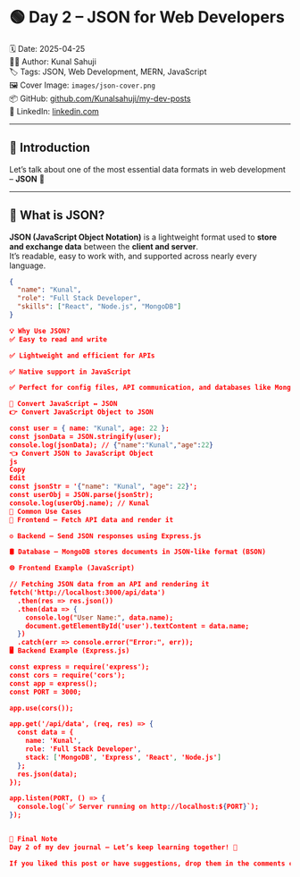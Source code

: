 # 🟢 Day 2 – JSON for Web Developers

🗓️ Date: 2025-04-25  
👨‍💻 Author: Kunal Sahuji  
🏷️ Tags: JSON, Web Development, MERN, JavaScript  
🖼️ Cover Image: `images/json-cover.png`  
📦 GitHub: [github.com/Kunalsahuji/my-dev-posts](https://github.com/Kunalsahuji/my-dev-posts)  
🔗 LinkedIn: [linkedin.com](https://linkedin.com)

---

## 🚀 Introduction

Let’s talk about one of the most essential data formats in web development – **JSON** 🚀

---

## 📌 What is JSON?

**JSON (JavaScript Object Notation)** is a lightweight format used to **store and exchange data** between the **client and server**.  
It’s readable, easy to work with, and supported across nearly every language.

```json
{
  "name": "Kunal",
  "role": "Full Stack Developer",
  "skills": ["React", "Node.js", "MongoDB"]
}

💡 Why Use JSON?
✅ Easy to read and write

✅ Lightweight and efficient for APIs

✅ Native support in JavaScript

✅ Perfect for config files, API communication, and databases like MongoDB

🔁 Convert JavaScript ↔ JSON
👉 Convert JavaScript Object to JSON

const user = { name: "Kunal", age: 22 };
const jsonData = JSON.stringify(user);
console.log(jsonData); // {"name":"Kunal","age":22}
👈 Convert JSON to JavaScript Object
js
Copy
Edit
const jsonStr = '{"name": "Kunal", "age": 22}';
const userObj = JSON.parse(jsonStr);
console.log(userObj.name); // Kunal
🧠 Common Use Cases
🎨 Frontend – Fetch API data and render it

⚙️ Backend – Send JSON responses using Express.js

🛢️ Database – MongoDB stores documents in JSON-like format (BSON)

🌐 Frontend Example (JavaScript)

// Fetching JSON data from an API and rendering it
fetch('http://localhost:3000/api/data')
  .then(res => res.json())
  .then(data => {
    console.log("User Name:", data.name);
    document.getElementById('user').textContent = data.name;
  })
  .catch(err => console.error("Error:", err));
🖥️ Backend Example (Express.js)

const express = require('express');
const cors = require('cors');
const app = express();
const PORT = 3000;

app.use(cors());

app.get('/api/data', (req, res) => {
  const data = {
    name: 'Kunal',
    role: 'Full Stack Developer',
    stack: ['MongoDB', 'Express', 'React', 'Node.js']
  };
  res.json(data);
});

app.listen(PORT, () => {
  console.log(`✅ Server running on http://localhost:${PORT}`);
});


📌 Final Note
Day 2 of my dev journal – Let’s keep learning together! 🚀

If you liked this post or have suggestions, drop them in the comments or share your own examples!